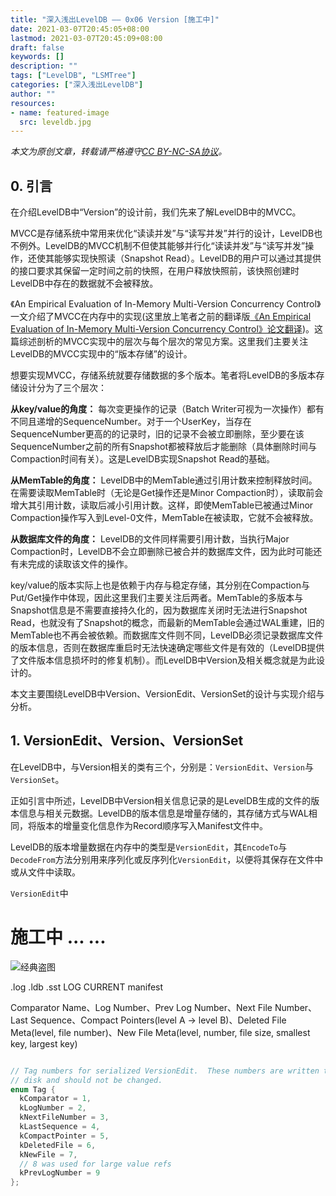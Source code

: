 ```yaml
---
title: "深入浅出LevelDB —— 0x06 Version [施工中]"
date: 2021-03-07T20:45:05+08:00
lastmod: 2021-03-07T20:45:09+08:00
draft: false
keywords: []
description: ""
tags: ["LevelDB", "LSMTree"]
categories: ["深入浅出LevelDB"]
author: ""
resources:
- name: featured-image
  src: leveldb.jpg
---
```


*本文为原创文章，转载请严格遵守[CC BY-NC-SA协议](https://creativecommons.org/licenses/by-nc-sa/4.0/)。*


<!--more-->

## 0. 引言

在介绍LevelDB中“Version”的设计前，我们先来了解LevelDB中的MVCC。

MVCC是存储系统中常用来优化“读读并发”与“读写并发”并行的设计，LevelDB也不例外。LevelDB的MVCC机制不但使其能够并行化“读读并发”与“读写并发”操作，还使其能够实现快照读（Snapshot Read）。LevelDB的用户可以通过其提供的接口要求其保留一定时间之前的快照，在用户释放快照前，该快照创建时LevelDB中存在的数据就不会被释放。

《An Empirical Evaluation of In-Memory Multi-Version Concurrency Control》一文介绍了MVCC在内存中的实现(这里放上笔者之前的翻译版[《An Empirical Evaluation of In-Memory Multi-Version Concurrency Control》论文翻译](/posts/paper-reading/wu-vldb2017/#41-仅追加存储append-only-storage))。这篇综述剖析的MVCC实现中的层次与每个层次的常见方案。这里我们主要关注LevelDB的MVCC实现中的“版本存储”的设计。

想要实现MVCC，存储系统就要存储数据的多个版本。笔者将LevelDB的多版本存储设计分为了三个层次：

**从key/value的角度：** 每次变更操作的记录（Batch Writer可视为一次操作）都有不同且递增的SequenceNumber。对于一个UserKey，当存在SequenceNumber更高的的记录时，旧的记录不会被立即删除，至少要在该SequenceNumber之前的所有Snapshot都被释放后才能删除（具体删除时间与Compaction时间有关）。这是LevelDB实现Snapshot Read的基础。

**从MemTable的角度：** LevelDB中的MemTable通过引用计数来控制释放时间。在需要读取MemTable时（无论是Get操作还是Minor Compaction时），读取前会增大其引用计数，读取后减小引用计数。这样，即使MemTable已被通过Minor Compaction操作写入到Level-0文件，MemTable在被读取，它就不会被释放。

**从数据库文件的角度：** LevelDB的文件同样需要引用计数，当执行Major Compaction时，LevelDB不会立即删除已被合并的数据库文件，因为此时可能还有未完成的读取该文件的操作。

key/value的版本实际上也是依赖于内存与稳定存储，其分别在Compaction与Put/Get操作中体现，因此这里我们主要关注后两者。MemTable的多版本与Snapshot信息是不需要直接持久化的，因为数据库关闭时无法进行Snapshot Read，也就没有了Snapshot的概念，而最新的MemTable会通过WAL重建，旧的MemTable也不再会被依赖。而数据库文件则不同，LevelDB必须记录数据库文件的版本信息，否则在数据库重启时无法快速确定哪些文件是有效的（LevelDB提供了文件版本信息损坏时的修复机制）。而LevelDB中Version及相关概念就是为此设计的。

本文主要围绕LevelDB中Version、VersionEdit、VersionSet的设计与实现介绍与分析。

## 1. VersionEdit、Version、VersionSet

在LevelDB中，与Version相关的类有三个，分别是：`VersionEdit`、`Version`与`VersionSet`。

正如引言中所述，LevelDB中Version相关信息记录的是LevelDB生成的文件的版本信息与相关元数据。LevelDB的版本信息是增量存储的，其存储方式与WAL相同，将版本的增量变化信息作为Record顺序写入Manifest文件中。

LevelDB的版本增量数据在内存中的类型是`VersionEdit`，其`EncodeTo`与`DecodeFrom`方法分别用来序列化或反序列化`VersionEdit`，以便将其保存在文件中或从文件中读取。

`VersionEdit`中













# 施工中 ... ...

![经典盗图]()

.log .ldb .sst LOG CURRENT manifest

Comparator Name、Log Number、Prev Log Number、Next File Number、Last Sequence、Compact Pointers(level A -> level B)、Deleted File Meta(level, file number)、New File Meta(level, number, file size, smallest key, largest key)

```cpp

// Tag numbers for serialized VersionEdit.  These numbers are written to
// disk and should not be changed.
enum Tag {
  kComparator = 1,
  kLogNumber = 2,
  kNextFileNumber = 3,
  kLastSequence = 4,
  kCompactPointer = 5,
  kDeletedFile = 6,
  kNewFile = 7,
  // 8 was used for large value refs
  kPrevLogNumber = 9
};

```

